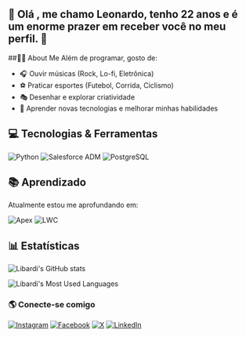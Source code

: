 ## 👋 Olá , me chamo Leonardo, tenho 22 anos e é um enorme prazer em receber você no meu perfil. 🚀

##👨‍🎓 About Me
Além de programar, gosto de:
- 🎧 Ouvir músicas (Rock, Lo-fi, Eletrônica)
- ⚽ Praticar esportes (Futebol, Corrida, Ciclismo)
- 🎭 Desenhar e explorar criatividade
- 🌟 Aprender novas tecnologias e melhorar minhas habilidades

## 💻 Tecnologias & Ferramentas

![Python](https://img.shields.io/badge/Python-3776AB?style=for-the-badge&logo=python&logoColor=white)
![Salesforce ADM](https://img.shields.io/badge/Salesforce%20ADM-00A1E0?style=for-the-badge&logo=salesforce&logoColor=white)
![PostgreSQL](https://img.shields.io/badge/PostgreSQL-336791?style=for-the-badge&logo=postgresql&logoColor=white)


## 📚 Aprendizado
Atualmente estou me aprofundando em:

![Apex](https://img.shields.io/badge/Apex-00A1E0?style=for-the-badge&logo=salesforce&logoColor=white)
![LWC](https://img.shields.io/badge/LWC-0080FF?style=for-the-badge&logo=salesforce&logoColor=white)

  
## 📊 Estatísticas

![Libardi's GitHub stats](https://github-readme-stats.vercel.app/api?username=leolibardi&show_icons=true&theme=aura)

![Libardi's Most Used Languages](https://github-readme-stats.vercel.app/api/top-langs/?username=leolibardi&hide_progress=true&theme=aura)



### 🌎 Conecte-se comigo
[![Instagram](https://img.shields.io/badge/Instagram-E4405F?style=for-the-badge&logo=instagram&logoColor=white)](https://www.instagram.com/leo__libardi/)
[![Facebook](https://img.shields.io/badge/Facebook-1877F2?style=for-the-badge&logo=facebook&logoColor=white)](https://www.facebook.com/leonardolibardieoq)
[![X](https://img.shields.io/badge/X-000?style=for-the-badge&logo=x)](https://x.com/leo_libardi19)
[![LinkedIn](https://img.shields.io/badge/LinkedIn-0077B5?style=for-the-badge&logo=linkedin&logoColor=white)](https://www.linkedin.com/in/leolibardi/)
